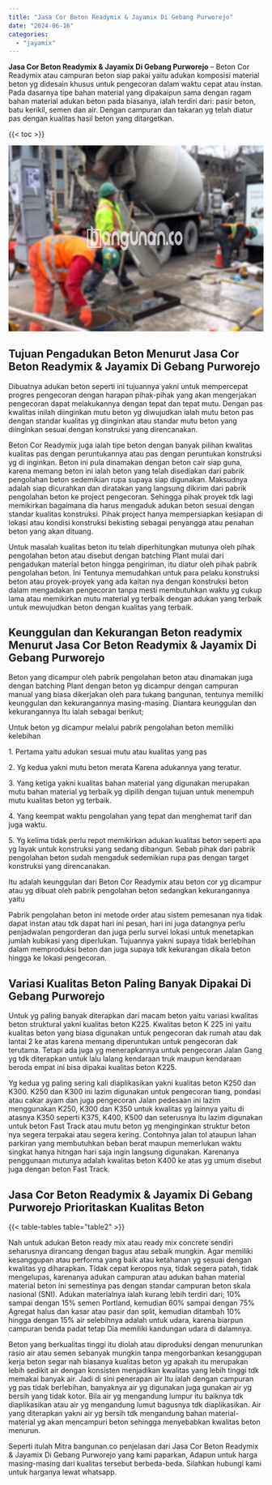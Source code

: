 ```yaml
---
title: "Jasa Cor Beton Readymix & Jayamix Di Gebang Purworejo"
date: "2024-06-16"
categories: 
  - "jayamix"
---
```


**Jasa Cor Beton Readymix & Jayamix Di Gebang Purworejo** – Beton Cor Readymix atau campuran beton siap pakai yaitu adukan komposisi material beton yg didesain khusus untuk pengecoran dalam waktu cepat atau instan. Pada dasarnya tipe bahan material yang dipakaipun sama dengan ragam bahan material adukan beton pada biasanya, ialah terdiri dari: pasir beton, batu kerikil, semen dan air. Dengan campuran dan takaran yg telah diatur pas dengan kualitas hasil beton yang ditargetkan.

{{< toc >}}

![Jasa Cor Beton Readymix & Jayamix Di Gebang Purworejo](/images/jasa-cor-readymix-22.png)

## Tujuan Pengadukan Beton Menurut Jasa Cor Beton Readymix & Jayamix Di Gebang Purworejo

Dibuatnya adukan beton seperti ini tujuannya yakni untuk mempercepat progres pengecoran dengan harapan pihak-pihak yang akan mengerjakan pengecoran dapat melakukannya dengan tepat dan tepat mutu. Dengan pas kwalitas inilah diinginkan mutu beton yg diwujudkan ialah mutu beton pas dengan standar kualitas yg diinginkan atau standar mutu beton yang diinginkan sesuai dengan konstruksi yang direncanakan.

Beton Cor Readymix juga ialah tipe beton dengan banyak pilihan kwalitas kualitas pas dengan peruntukannya atau pas dengan peruntukan konstruksi yg di inginkan. Beton ini pula dinamakan dengan beton cair siap guna, karena memang beton ini ialah beton yang telah disediakan dari pabrik pengolahan beton sedemikian rupa supaya siap digunakan. Maksudnya adalah siap dicurahkan dan diratakan yang langsung dikirim dari pabrik pengolahan beton ke project pengecoran. Sehingga pihak proyek tdk lagi memikirkan bagaimana dia harus mengaduk adukan beton sesuai dengan standar kualitas konstruksi. Pihak project hanya mempersiapkan kesiapan di lokasi atau kondisi konstruksi bekisting sebagai penyangga atau penahan beton yang akan dituang.

Untuk masalah kualitas beton itu telah diperhitungkan mutunya oleh pihak pengolahan beton atau disebut dengan batching Plant mulai dari pengadukan material beton hingga pengiriman, itu diatur oleh pihak pabrik pengolahan beton. Ini Tentunya memudahkan untuk para pelaku konstruksi beton atau proyek-proyek yang ada kaitan nya dengan konstruksi beton dalam mengadakan pengecoran tanpa mesti membutuhkan waktu yg cukup lama atau memikirkan mutu material yg terbaik dengan adukan yang terbaik untuk mewujudkan beton dengan kualitas yang terbaik.

## Keunggulan dan Kekurangan Beton readymix Menurut Jasa Cor Beton Readymix & Jayamix Di Gebang Purworejo

Beton yang dicampur oleh pabrik pengolahan beton atau dinamakan juga dengan batching Plant dengan beton yg dicampur dengan campuran manual yang biasa dikerjakan oleh para tukang bangunan, tentunya memiliki keunggulan dan kekurangannya masing-masing. Diantara keunggulan dan kekurangannya Itu ialah sebagai berikut;

Untuk beton yg dicampur melalui pabrik pengolahan beton memiliki kelebihan

1\. Pertama yaitu adukan sesuai mutu atau kualitas yang pas

2\. Yg kedua yakni mutu beton merata Karena adukannya yang teratur.

3\. Yang ketiga yakni kualitas bahan material yang digunakan merupakan mutu bahan material yg terbaik yg dipilih dengan tujuan untuk menempuh mutu kualitas beton yg terbaik.

4\. Yang keempat waktu pengolahan yang tepat dan menghemat tarif dan juga waktu.

5\. Yg kelima tidak perlu repot memikirkan adukan kualitas beton seperti apa yg layak untuk konstruksi yang sedang dibangun. Sebab pihak dari pabrik pengolahan beton sudah mengaduk sedemikian rupa pas dengan target konstruksi yang direncanakan.

Itu adalah keunggulan dari Beton Cor Readymix atau beton cor yg dicampur atau yg dibuat oleh pabrik pengolahan beton sedangkan kekurangannya yaitu

Pabrik pengolahan beton ini metode order atau sistem pemesanan nya tidak dapat instan atau tdk dapat hari ini pesan, hari ini juga datangnya perlu penjadwalan pengorderan dan juga perlu survei lokasi untuk menetapkan jumlah kubikasi yang diperlukan. Tujuannya yakni supaya tidak berlebihan dalam memproduksi beton dan juga supaya tdk kekurangan dikala beton hingga ke lokasi pengecoran.

## Variasi Kualitas Beton Paling Banyak Dipakai Di Gebang Purworejo

Untuk yg paling banyak diterapkan dari macam beton yaitu variasi kwalitas beton struktural yakni kualitas beton K225. Kwalitas beton K 225 ini yaitu kualitas beton yang biasa digunakan untuk pengecoran dak rumah atau dak lantai 2 ke atas karena memang diperuntukan untuk pengecoran dak terutama. Tetapi ada juga yg menerapkannya untuk pengecoran Jalan Gang yg tdk diterapkan untuk lalu lalang kendaraan truk maupun kendaraan beroda empat ini bisa dipakai kualitas beton K225.

Yg kedua yg paling sering kali diaplikasikan yakni kualitas beton K250 dan K300. K250 dan K300 ini lazim digunakan untuk pengecoran tiang, pondasi atau cakar ayam dan juga pengecoran Jalan pedesaan ini lazim menggunakan K250, K300 dan K350 untuk kwalitas yg lainnya yaitu di atasnya K350 seperti K375, K400, K500 dan seterusnya itu lazim digunakan untuk beton Fast Track atau mutu beton yg menginginkan struktur beton nya segera terpakai atau segera kering. Contohnya jalan tol ataupun lahan parkiran yang membutuhkan beban berat maupun memerlukan waktu singkat hanya hitngan hari saja ingin langsung digunakan. Karenanya penggunaan mutunya adalah kwalitas beton K400 ke atas yg umum disebut juga dengan beton Fast Track.

## Jasa Cor Beton Readymix & Jayamix Di Gebang Purworejo Prioritaskan Kualitas Beton

{{< table-tables table="table2" >}}

Nah untuk adukan Beton ready mix atau ready mix concrete sendiri seharusnya dirancang dengan bagus atau sebaik mungkin. Agar memiliki kesanggupan atau performa yang baik atau ketahanan yg sesuai dengan kwalitas yg diharapkan. Tidak cepat keropos nya, tidak segera patah, tidak mengelupas, karenanya adukan campuran atau adukan bahan material material beton ini semestinya pas dengan standar campuran beton skala nasional (SNI). Adukan materialnya ialah kurang lebih terdiri dari; 10% sampai dengan 15% semen Portland, kemudian 60% sampai dengan 75% Agregat halus dan kasar atau pasir dan split, kemudian ditambah 10% hingga dengan 15% air selebihnya adalah untuk udara, karena biarpun campuran benda padat tetap Dia memiliki kandungan udara di dalamnya.

Beton yang berkualitas tinggi itu diolah atau diproduksi dengan menurunkan rasio air atau semen sebanyak mungkin tanpa mengorbankan kesanggupan kerja beton segar nah biasanya kualitas beton yg apakah itu merupakan lebih sedikit air dengan konsisten menjadikan kwalitas yang lebih tinggi tdk memakai banyak air. Jadi di sini penerapan air Itu ialah dengan campuran yg pas tidak berlebihan, banyaknya air yg digunakan juga gunakan air yg bersih yang tidak kotor. Bila air yg mengandung lumpur itu baiknya tdk diaplikasikan atau air yg mengandung lumut bagusnya tdk diaplikasikan. Air yang diterapkan yakni air yg bersih tdk mengandung bahan material-material yg akan mencampuri beton sehingga menyebabkan kwalitas beton menurun.

Seperti itulah Mitra bangunan.co penjelasan dari Jasa Cor Beton Readymix & Jayamix Di Gebang Purworejo yang kami paparkan, Adapun untuk harga masing-masing dari kualitas tersebut berbeda-beda. Silahkan hubungi kami untuk harganya lewat whatsapp.
